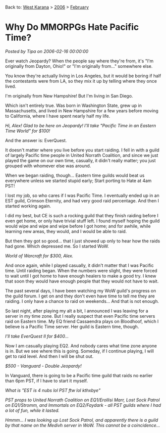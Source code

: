 Back to: [West Karana](/posts/westkarana.md) > [2006](/posts/2006/westkarana.md) > [February](./westkarana.md)
# Why Do MMORPGs Hate Pacific Time?

*Posted by Tipa on 2006-02-16 00:00:00*

Ever watch Jeopardy? When the people say where they're from, it's "I'm originally from Dayton, Ohio!" or "I'm originally from..." somewhere else.

You know they're actually living in Los Angeles, but it would be boring if half the contestants were from LA, so they mix it up by telling where they once lived.

I'm originally from New Hampshire! But I'm living in San Diego.

Which isn't entirely true. Was born in Washington State, grew up in Massachusetts, and lived in New Hampshire for a few years before moving to California, where I have spent nearly half my life.

*Hi, Alex! Glad to be here on Jeopardy! I'll take "Pacific Time in an Eastern Time World" for $100!*

And the answer is: EverQuest.

It doesn't matter where you live before you start raiding. I fell in with a guild of largely Pacific time people in United Norrath Coalition, and since we just played the game on our own time, casually, it didn't really matter; you just grouped with whomever else was around.

When we began raiding, though... Eastern time guilds would beat us everywhere unless we started stupid early; Start porting to Hate at 4am PST!

I lost my job, so who cares if I was Pacific Time. I eventually ended up in an EST guild, Crimson Eternity, and had very good raid percentage. And then I started working again.

I did my best, but CE is such a rocking guild that they finish raiding before I even get home, or only have trivial stuff left. I found myself hoping the guild would wipe and wipe and wipe before I got home; and for awhile, while learning new areas, they would, and I would be able to raid.

But then they got so good... that I just showed up only to hear how the raids had gone. Which depressed me. So I started WoW.

*World of Warcraft for $300, Alex.*

And once again, while I played casually, it didn't matter that I was Pacific time. Until raiding began. When the numbers were slight, they were forced to wait until I got home to have enough healers to make a good try. I knew that soon they would have enough people that they would not have to wait.

The past several days, I have been watching my WoW guild's progress on the guild forum. I get on and they don't even have time to tell me they are raiding. I only have a chance to raid on weekends... And that is not enough.

So last night, after playing my alt a bit, I announced I was leaving for a server in my time zone. But I really suspect that even Pacific time servers raid on Eastern time. My EQ friend Cassaendra plays on Bloodhoof, which I believe is a Pacific Time server. Her guild is Eastern time, though.

*I'll take EverQuest II for $400...*

Now I am casually playing EQ2. And nobody cares what time zone anyone is in. But we see where this is going. Someday, if I continue playing, I will get to raid level. And then I will be shut out.

*$500 - Vanguard - Double Jeopardy!*

In Vanguard, there is going to be a Pacific time guild that raids no earlier than 6pm PST, if I have to start it myself.

*What is "EST is 4 nubs lol PST ftw lol kthxbye"*

*PST props to United Norrath Coalition on EQ1/Erollisi Marr, Lost Sock Patrol on EQ1/Stromm, and Immortals on EQ2/Faydark - all PST guilds where I had a lot of fun, while it lasted.*

*Hmmm... I was looking up Lost Sock Patrol, and apparently there is a guild by that name on the Medivh server in WoW. This cannot be a coincidence...*
